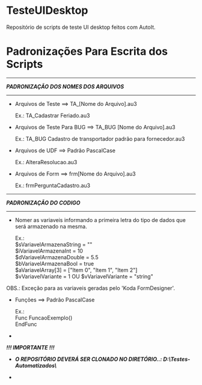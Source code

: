 # TesteUIDesktop
Repositório de scripts de teste UI desktop feitos com AutoIt.

# Padronizações Para Escrita dos Scripts

***************************************
<b><i>PADRONIZAÇÃO DOS NOMES DOS ARQUIVOS</i></b>
***************************************
	
* Arquivos de Teste ==> TA_[Nome do Arquivo].au3

	Ex.: TA_Cadastrar Feriado.au3
	
* Arquivos de Teste Para BUG ==> TA_BUG [Nome do Arquivo].au3

	Ex.: TA_BUG Cadastro de transportador padrão para fornecedor.au3
	
* Arquivos de UDF ==> Padrão PascalCase

	Ex.: AlteraResolucao.au3
	
* Arquivos de Form ==> frm[Nome do Arquivo].au3

	Ex.: frmPerguntaCadastro.au3

**************************
<b><i>PADRONIZAÇÃO DO CODIGO</i></b>
**************************

* Nomer as variaveis informando a primeira letra do tipo de dados que será armazenado na mesma.
 
	Ex.:<br>
		$sVariavelArmazenaString = ""<br>
		$iVariavelArmazenaInt = 10<br>
		$dVariavelArmazenaDouble = 5.5<br>
		$bVariavelArmazenaBool = true<br>
		$aVariavelArray[3] = ["Item 0", "Item 1", "Item 2"]<br>
		$vVariavelVariante = 1 OU $vVariavelVariante = "string"
		
OBS.: Exceção para as variaveis geradas pelo 'Koda FormDesigner'.		

* Funções ==> Padrão PascalCase

	Ex.:<br> 
		Func FuncaoExemplo()		
		EndFunc

-
<b><i>!!! IMPORTANTE !!!</i></b>

* <b><i> O REPOSITÓRIO DEVERÁ SER CLONADO NO DIRETÓRIO..: D:\Testes-Automatizados\\</i></b>

-
